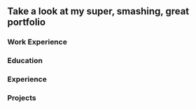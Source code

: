 ## Take a look at my super, smashing, great portfolio

### Work Experience

### Education

### Experience

### Projects
